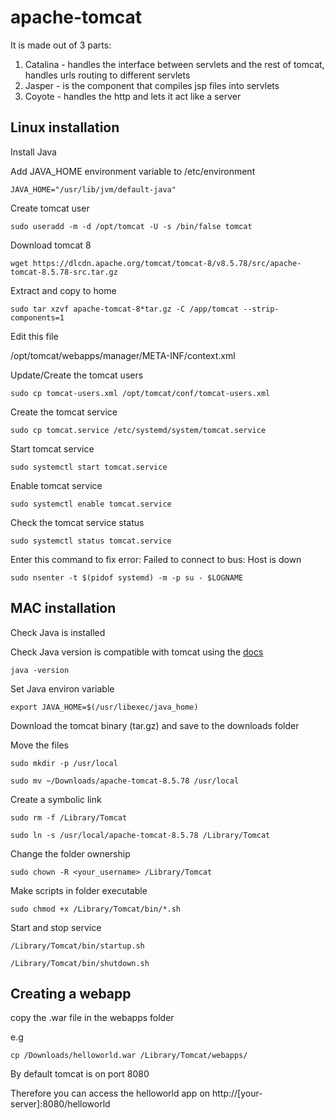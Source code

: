 # apache-tomcat

It is made out of 3 parts:

1. Catalina - handles the interface between servlets and the rest of tomcat, handles urls routing to different servlets
2. Jasper - is the component that compiles jsp files into servlets
3. Coyote - handles the http and lets it act like a server

## Linux installation

Install Java

Add JAVA_HOME environment variable to /etc/environment

```
JAVA_HOME="/usr/lib/jvm/default-java"
```

Create tomcat user

```
sudo useradd -m -d /opt/tomcat -U -s /bin/false tomcat
```

Download tomcat 8

```
wget https://dlcdn.apache.org/tomcat/tomcat-8/v8.5.78/src/apache-tomcat-8.5.78-src.tar.gz
```

Extract and copy to home

```
sudo tar xzvf apache-tomcat-8*tar.gz -C /app/tomcat --strip-components=1
```


Edit this file

/opt/tomcat/webapps/manager/META-INF/context.xml


Update/Create the tomcat users

```
sudo cp tomcat-users.xml /opt/tomcat/conf/tomcat-users.xml
```

Create the tomcat service

```
sudo cp tomcat.service /etc/systemd/system/tomcat.service
```

Start tomcat service


```
sudo systemctl start tomcat.service
```


Enable tomcat service


```
sudo systemctl enable tomcat.service
```

Check the tomcat service status


```
sudo systemctl status tomcat.service
```

Enter this command to fix error: Failed to connect to bus: Host is down

```
sudo nsenter -t $(pidof systemd) -m -p su - $LOGNAME
```


## MAC installation 

Check Java is installed

Check Java version is compatible with tomcat using the [docs](https://tomcat.apache.org/whichversion.html)

```
java -version
```

Set Java environ variable 

```
export JAVA_HOME=$(/usr/libexec/java_home)
```

Download the tomcat binary (tar.gz) and save to the downloads folder

Move the files

```
sudo mkdir -p /usr/local
```

```
sudo mv ~/Downloads/apache-tomcat-8.5.78 /usr/local
```

Create a symbolic link

```
sudo rm -f /Library/Tomcat
```

```
sudo ln -s /usr/local/apache-tomcat-8.5.78 /Library/Tomcat
```

Change the folder ownership

```
sudo chown -R <your_username> /Library/Tomcat
```

Make scripts in folder executable

```
sudo chmod +x /Library/Tomcat/bin/*.sh
```

Start and stop service

```
/Library/Tomcat/bin/startup.sh
```

```
/Library/Tomcat/bin/shutdown.sh
```

## Creating a webapp

copy the .war file in the webapps folder

e.g
```
cp /Downloads/helloworld.war /Library/Tomcat/webapps/
```

By default tomcat is on port 8080

Therefore you can access the helloworld app on http://[your-server]:8080/helloworld

